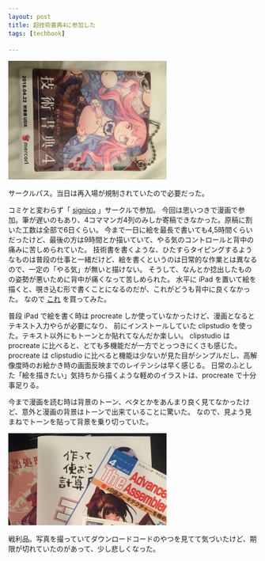 ```yaml
---
layout: post
title: 超技術書典4に参加した
tags: [techbook]

---
```


<img src="/assets/posts/2018-05-04/circle_pass.jpg" width="320px" />

サークルパス。当日は再入場が規制されていたので必要だった。

コミケと変わらず「 [signico](http://signico.hi-king.me/) 」サークルで参加。
今回は思いつきで漫画で参加。筆が遅いのもあり、4コママンガ4列のみしか寄稿できなかった。原稿に割いた工数は全部で6日くらい。
今まで一日に絵を最長で書いても4,5時間くらいだったけど、最後の方は9時間とか描いていて、やる気のコントロールと背中の痛みに苦しめられていた。
技術書を書くような、ひたすらタイピングするようなものは普段の仕事と一緒だけど、絵を書くというのは日常的な作業とは異なるので、一定の「やる気」が無いと描けない。
そうして、なんとか捻出したものの姿勢が悪いために背中が痛くなって苦しめられた。
水平に iPad を置いて絵を描くと、覗き込む形で書くことになるのだが、これがどうも背中に良くなかった。
なので [これ](https://rocketnews24.com/2018/02/17/1021759/) を買ってみた。

普段 iPad で絵を書く時は procreate しか使っていなかったけど、漫画となるとテキスト入力やらが必要になり、
前にインストールしていた clipstudio を使った。テキスト以外にもトーンとか貼れてなんだか楽しい。
clipstudio は procreate に比べると、とても多機能だが一方でとっつきにくさも感じた。
procreate は clipstudio に比べると機能は少ないが見た目がシンプルだし、高解像度時のお絵かき時の画面反映までのレイテンシは早く感じる。
日常のふとした「絵を描きたい」気持ちから描くような軽めのイラストは、procreate で十分事足りる。

今まで漫画を読む時は背景のトーン、ベタとかをあんまり良く見てなかったけど、意外と漫画の背景はトーンで出来ていることに驚いた。
なので、見よう見まねでトーンを貼って背景を乗り切っていた。

<img src="/assets/posts/2018-05-04/goods_r.jpg" width="320px" />

戦利品。写真を撮っていてダウンロードコードのやつを見てて気づいたけど、期限が切れていたのがあって、少し悲しくなった。
